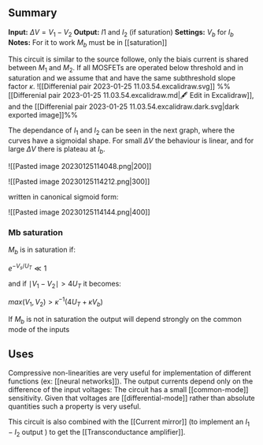 ## Summary

**Input:** $\Delta V =V_{1}-V_{2}$
**Output:** $I1$ and $I_{2}$ (if saturation)
**Settings:** $V_{b}$ for $I_{b}$
**Notes:** For it to work $M_{b}$ must be in [[saturation]]


This circuit is similar to the source followe, only the biais current is shared between $M_{1}$ and $M_{2}$. If all MOSFETs are operated below threshold and in saturation and we assume that and have the same subthreshold slope factor $\kappa$.
![[Differenial pair 2023-01-25 11.03.54.excalidraw.svg]]
%%[[Differenial pair 2023-01-25 11.03.54.excalidraw.md|🖋 Edit in Excalidraw]], and the [[Differenial pair 2023-01-25 11.03.54.excalidraw.dark.svg|dark exported image]]%%


The dependance of $I_{1}$ and $I_{2}$ can be seen in the next graph, where the curves have a sigmoidal shape. For small $\Delta V$ the behaviour is linear, and for large $\Delta V$ there is plateau at $I_{b}$.

![[Pasted image 20230125114048.png|200]]

![[Pasted image 20230125114212.png|300]]

written in canonical sigmoid form:

![[Pasted image 20230125114144.png|400]]

### Mb saturation
$M_{b}$ is in saturation if:

$e^{-V_{s}/U_{T}}\ll 1$

and if $\mid V_{1}-V_{2}\mid > 4U_{T}$ it becomes:

$max(V_{1},V_{2})>\kappa^{-1}(4U_{T}+\kappa V_{b})$



If $M_{b}$ is not in saturation the output will depend strongly on the common mode of the inputs



## Uses
Compressive non-linearities are very useful for implementation of different functions (ex: [[neural networks]]). The output currents depend only on the difference of the input voltages: The circuit has a small [[common-mode]] sensitivity. Given that voltages are [[differential-mode]] rather than absolute quantities such a property is very useful.

This circuit is also combined with the [[Current mirror]] (to implement an $I_{1}-I_{2}$ output ) to get the [[Transconductance amplifier]].